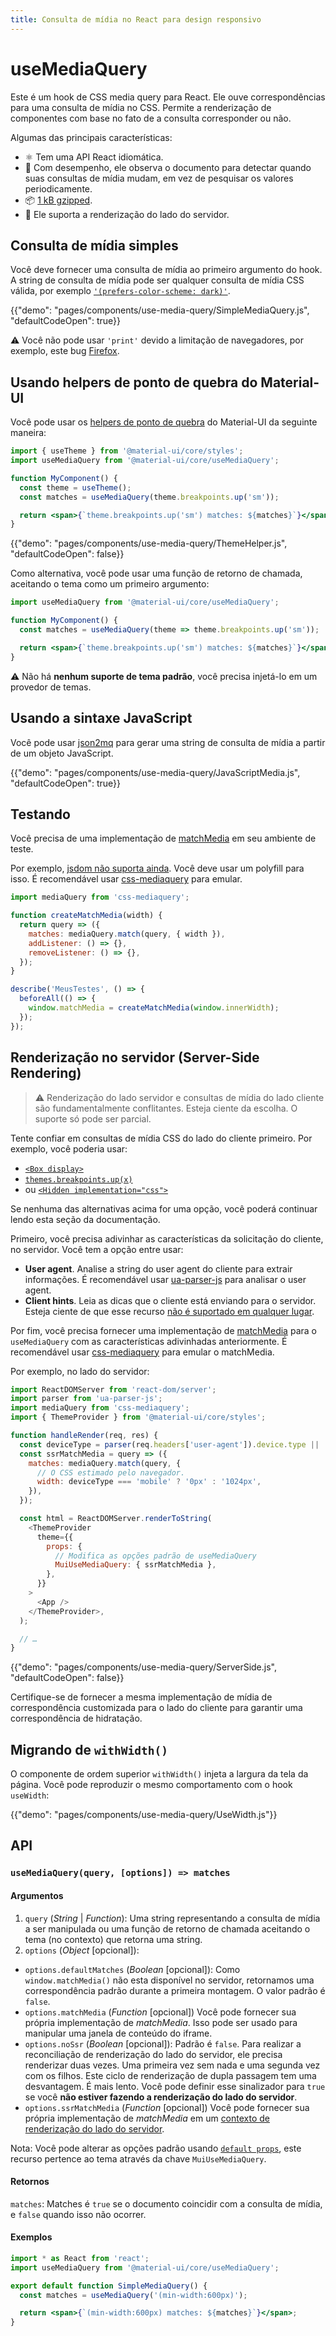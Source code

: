 ```yaml
---
title: Consulta de mídia no React para design responsivo
---
```


# useMediaQuery

<p class="description">Este é um hook de CSS media query para React. Ele ouve correspondências para uma consulta de mídia no CSS. Permite a renderização de componentes com base no fato de a consulta corresponder ou não.</p>

Algumas das principais características:

- ⚛️ Tem uma API React idiomática.
- 🚀 Com desempenho, ele observa o documento para detectar quando suas consultas de mídia mudam, em vez de pesquisar os valores periodicamente.
- 📦 [1 kB gzipped](/size-snapshot).
- 🤖 Ele suporta a renderização do lado do servidor.

## Consulta de mídia simples

Você deve fornecer uma consulta de mídia ao primeiro argumento do hook. A string de consulta de mídia pode ser qualquer consulta de mídia CSS válida, por exemplo [`'(prefers-color-scheme: dark)'`](/customization/palette/#user-preference).

{{"demo": "pages/components/use-media-query/SimpleMediaQuery.js", "defaultCodeOpen": true}}

⚠️ Você não pode usar `'print'` devido a limitação de navegadores, por exemplo, este bug [Firefox](https://bugzilla.mozilla.org/show_bug.cgi?id=774398).

## Usando helpers de ponto de quebra do Material-UI

Você pode usar os [helpers de ponto de quebra](/customization/breakpoints/) do Material-UI da seguinte maneira:

```jsx
import { useTheme } from '@material-ui/core/styles';
import useMediaQuery from '@material-ui/core/useMediaQuery';

function MyComponent() {
  const theme = useTheme();
  const matches = useMediaQuery(theme.breakpoints.up('sm'));

  return <span>{`theme.breakpoints.up('sm') matches: ${matches}`}</span>;
}
```

{{"demo": "pages/components/use-media-query/ThemeHelper.js", "defaultCodeOpen": false}}

Como alternativa, você pode usar uma função de retorno de chamada, aceitando o tema como um primeiro argumento:

```jsx
import useMediaQuery from '@material-ui/core/useMediaQuery';

function MyComponent() {
  const matches = useMediaQuery(theme => theme.breakpoints.up('sm'));

  return <span>{`theme.breakpoints.up('sm') matches: ${matches}`}</span>;
}
```

⚠️ Não há **nenhum suporte de tema padrão**, você precisa injetá-lo em um provedor de temas.

## Usando a sintaxe JavaScript

Você pode usar [json2mq](https://github.com/akiran/json2mq) para gerar uma string de consulta de mídia a partir de um objeto JavaScript.

{{"demo": "pages/components/use-media-query/JavaScriptMedia.js", "defaultCodeOpen": true}}

## Testando

Você precisa de uma implementação de [matchMedia](https://developer.mozilla.org/en-US/docs/Web/API/Window/matchMedia) em seu ambiente de teste.

Por exemplo, [jsdom não suporta ainda](https://github.com/jsdom/jsdom/blob/master/test/web-platform-tests/to-upstream/html/browsers/the-window-object/window-properties-dont-upstream.html). Você deve usar um polyfill para isso. É recomendável usar [css-mediaquery](https://github.com/ericf/css-mediaquery) para emular.

```js
import mediaQuery from 'css-mediaquery';

function createMatchMedia(width) {
  return query => ({
    matches: mediaQuery.match(query, { width }),
    addListener: () => {},
    removeListener: () => {},
  });
}

describe('MeusTestes', () => {
  beforeAll(() => {
    window.matchMedia = createMatchMedia(window.innerWidth);
  });
});
```

## Renderização no servidor (Server-Side Rendering)

> ⚠️ Renderização do lado servidor e consultas de mídia do lado cliente são fundamentalmente conflitantes. Esteja ciente da escolha. O suporte só pode ser parcial.

Tente confiar em consultas de mídia CSS do lado do cliente primeiro. Por exemplo, você poderia usar:

- [`<Box display>`](/system/display/#hiding-elements)
- [`themes.breakpoints.up(x)`](/customization/breakpoints/#css-media-queries)
- ou [`<Hidden implementation="css">`](/components/hidden/#css)

Se nenhuma das alternativas acima for uma opção, você poderá continuar lendo esta seção da documentação.

Primeiro, você precisa adivinhar as características da solicitação do cliente, no servidor. Você tem a opção entre usar:

- **User agent**. Analise a string do user agent do cliente para extrair informações. É recomendável usar [ua-parser-js](https://github.com/faisalman/ua-parser-js) para analisar o user agent.
- **Client hints**. Leia as dicas que o cliente está enviando para o servidor. Esteja ciente de que esse recurso [não é suportado em qualquer lugar](https://caniuse.com/#search=client%20hint).

Por fim, você precisa fornecer uma implementação de [matchMedia](https://developer.mozilla.org/en-US/docs/Web/API/Window/matchMedia) para o `useMediaQuery` com as características adivinhadas anteriormente. É recomendável usar [css-mediaquery](https://github.com/ericf/css-mediaquery) para emular o matchMedia.

Por exemplo, no lado do servidor:

```js
import ReactDOMServer from 'react-dom/server';
import parser from 'ua-parser-js';
import mediaQuery from 'css-mediaquery';
import { ThemeProvider } from '@material-ui/core/styles';

function handleRender(req, res) {
  const deviceType = parser(req.headers['user-agent']).device.type || 'desktop';
  const ssrMatchMedia = query => ({
    matches: mediaQuery.match(query, {
      // O CSS estimado pelo navegador.
      width: deviceType === 'mobile' ? '0px' : '1024px',
    }),
  });

  const html = ReactDOMServer.renderToString(
    <ThemeProvider
      theme={{
        props: {
          // Modifica as opções padrão de useMediaQuery
          MuiUseMediaQuery: { ssrMatchMedia },
        },
      }}
    >
      <App />
    </ThemeProvider>,
  );

  // …
}
```

{{"demo": "pages/components/use-media-query/ServerSide.js", "defaultCodeOpen": false}}

Certifique-se de fornecer a mesma implementação de mídia de correspondência customizada para o lado do cliente para garantir uma correspondência de hidratação.

## Migrando de `withWidth()`

O componente de ordem superior `withWidth()` injeta a largura da tela da página. Você pode reproduzir o mesmo comportamento com o hook `useWidth`:

{{"demo": "pages/components/use-media-query/UseWidth.js"}}

## API

### `useMediaQuery(query, [options]) => matches`

#### Argumentos

1. `query` (*String* | *Function*): Uma string representando a consulta de mídia a ser manipulada ou uma função de retorno de chamada aceitando o tema (no contexto) que retorna uma string.
2. `options` (*Object* [opcional]): 
  - `options.defaultMatches` (*Boolean* [opcional]): Como `window.matchMedia()` não esta disponível no servidor, retornamos uma correspondência padrão durante a primeira montagem. O valor padrão é `false`.
  - `options.matchMedia` (*Function* [opcional]) Você pode fornecer sua própria implementação de *matchMedia*. Isso pode ser usado para manipular uma janela de conteúdo do iframe.
  - `options.noSsr` (*Boolean* [opcional]): Padrão é `false`. Para realizar a reconciliação de renderização do lado do servidor, ele precisa renderizar duas vezes. Uma primeira vez sem nada e uma segunda vez com os filhos. Este ciclo de renderização de dupla passagem tem uma desvantagem. É mais lento. Você pode definir esse sinalizador para `true` se você **não estiver fazendo a renderização do lado do servidor**.
  - `options.ssrMatchMedia` (*Function* [opcional]) Você pode fornecer sua própria implementação de *matchMedia* em um [contexto de renderização do lado do servidor](#server-side-rendering).

Nota: Você pode alterar as opções padrão usando [`default props`](/customization/globals/#default-props), este recurso pertence ao tema através da chave `MuiUseMediaQuery`.

#### Retornos

`matches`: Matches é `true` se o documento coincidir com a consulta de mídia, e `false` quando isso não ocorrer.

#### Exemplos

```jsx
import * as React from 'react';
import useMediaQuery from '@material-ui/core/useMediaQuery';

export default function SimpleMediaQuery() {
  const matches = useMediaQuery('(min-width:600px)');

  return <span>{`(min-width:600px) matches: ${matches}`}</span>;
}
```